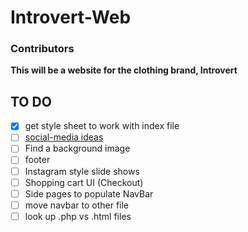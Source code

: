 
# Introvert-Web

### Contributors
**This will be a website for the clothing brand, Introvert**

 ## TO DO
- [x] get style sheet to work with index file
- [ ] [social-media ideas](https://bootsnipp.com/tags/social)
- [ ] Find a background image
- [ ] footer
- [ ] Instagram style slide shows
- [ ] Shopping cart UI (Checkout)
- [ ] Side pages to populate NavBar
- [ ] move navbar to other file
- [ ] look up .php vs .html files
